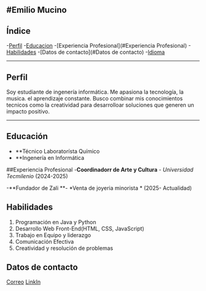 #Emilio Mucino 
---
## Índice
-[Perfil](#perfil)
-[Educacion](#Educacion)
-[Experiencia Profesional](#Experiencia Profesional)
-[Habilidades](#Habilidades)
-[Datos de contacto](#Datos de contacto)
-[Idioma](#Idioma)

---

## Perfil
Soy estudiante de ingenería informática. Me apasiona la tecnología, la musica. el aprendizaje constante. Busco combinar mis conocimientos tecnicos como la creatividad para desarrolloar soluciones que generen un impacto positivo.

---

## Educación
- **Técnico Laboratorísta Químico
- **Ingenería en Informática

##Experiencia Profesional
-**Coordinadorr de Arte y Cultura** - *Universidad Tecmilenio* (2024-2025)

-**Fundador de Zali **- *Venta de joyeria minorista * (2025- Actualidad)


## Habilidades

1. Programación en Java y Python
2. Desarrollo Web Front-End(HTML, CSS, JavaScript)
3. Trabajo en Equipo y liderazgo
4. Comunicación Efectiva
5. Creatividad y resolución de problemas


## Datos de contacto

[Correo](emilio.mucino@uneatlantico.es)
[LinkIn](https://www.linkedin.com/in/emiliomucino)


